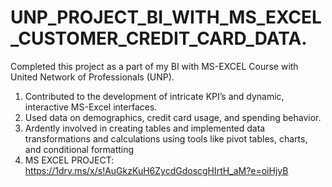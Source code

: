 # UNP_PROJECT_BI_WITH_MS_EXCEL_CUSTOMER_CREDIT_CARD_DATA.
Completed this project as a part of my BI with MS-EXCEL Course with United Network of Professionals (UNP).
1. Contributed to the development of intricate KPI’s and dynamic, interactive MS-Excel interfaces.
2. Used data on demographics, credit card usage, and spending behavior.
3. Ardently involved in creating tables and implemented data transformations and calculations using tools like pivot tables, charts, and conditional formatting
4. MS EXCEL PROJECT: https://1drv.ms/x/s!AuGkzKuH6ZycdGdoscgHIrtH_aM?e=oiHjyB
